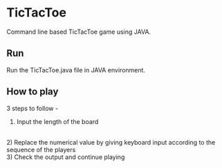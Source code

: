 # TicTacToe
Command line based TicTacToe game using JAVA.

## Run
Run the TicTacToe.java file in JAVA environment.

## How to play
3 steps to follow -
<br>
1) Input the length of the board 
<br>
2) Replace the numerical value by giving keyboard input according to the sequence of the players
<br>
3) Check the output and continue playing
<br>
